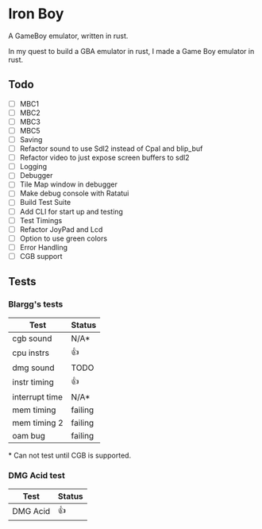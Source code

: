 # Iron Boy

A GameBoy emulator, written in rust.

In my quest to build a GBA emulator in rust, I made a Game Boy emulator in rust.

## Todo

- [ ] MBC1
- [ ] MBC2
- [ ] MBC3
- [ ] MBC5
- [ ] Saving
- [ ] Refactor sound to use Sdl2 instead of Cpal and blip_buf
- [ ] Refactor video to just expose screen buffers to sdl2
- [ ] Logging
- [ ] Debugger
- [ ] Tile Map window in debugger
- [ ] Make debug console with Ratatui
- [ ] Build Test Suite
- [ ] Add CLI for start up and testing
- [ ] Test Timings
- [ ] Refactor JoyPad and Lcd
- [ ] Option to use green colors
- [ ] Error Handling
- [ ] CGB support

## Tests

### Blargg's tests

| Test           | Status  |
| -------------- | ------- |
| cgb sound      | N/A\*   |
| cpu instrs     | :+1:    |
| dmg sound      | TODO    |
| instr timing   | :+1:    |
| interrupt time | N/A\*   |
| mem timing     | failing |
| mem timing 2   | failing |
| oam bug        | failing |

\* Can not test until CGB is supported.

### DMG Acid test

| Test     | Status |
| -------- | ------ |
| DMG Acid | :+1:   |
